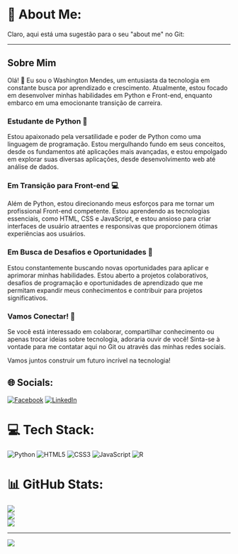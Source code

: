 # 💫 About Me:
Claro, aqui está uma sugestão para o seu "about me" no Git:

---

## Sobre Mim

Olá! 👋 Eu sou o Washington Mendes, um entusiasta da tecnologia em constante busca por aprendizado e crescimento. Atualmente, estou focado em desenvolver minhas habilidades em Python e Front-end, enquanto embarco em uma emocionante transição de carreira.

### Estudante de Python 🐍

Estou apaixonado pela versatilidade e poder de Python como uma linguagem de programação. Estou mergulhando fundo em seus conceitos, desde os fundamentos até aplicações mais avançadas, e estou empolgado em explorar suas diversas aplicações, desde desenvolvimento web até análise de dados.

### Em Transição para Front-end 💻

Além de Python, estou direcionando meus esforços para me tornar um profissional Front-end competente. Estou aprendendo as tecnologias essenciais, como HTML, CSS e JavaScript, e estou ansioso para criar interfaces de usuário atraentes e responsivas que proporcionem ótimas experiências aos usuários.

### Em Busca de Desafios e Oportunidades 🚀

Estou constantemente buscando novas oportunidades para aplicar e aprimorar minhas habilidades. Estou aberto a projetos colaborativos, desafios de programação e oportunidades de aprendizado que me permitam expandir meus conhecimentos e contribuir para projetos significativos.

### Vamos Conectar! 🤝

Se você está interessado em colaborar, compartilhar conhecimento ou apenas trocar ideias sobre tecnologia, adoraria ouvir de você! Sinta-se à vontade para me contatar aqui no Git ou através das minhas redes sociais.

Vamos juntos construir um futuro incrível na tecnologia!



## 🌐 Socials:
[![Facebook](https://img.shields.io/badge/Facebook-%231877F2.svg?logo=Facebook&logoColor=white)](https://facebook.com/washington.mendes.18) [![LinkedIn](https://img.shields.io/badge/LinkedIn-%230077B5.svg?logo=linkedin&logoColor=white)](https://linkedin.com/in/washington-mendes-56195528) 

# 💻 Tech Stack:
![Python](https://img.shields.io/badge/python-3670A0?style=for-the-badge&logo=python&logoColor=ffdd54) ![HTML5](https://img.shields.io/badge/html5-%23E34F26.svg?style=for-the-badge&logo=html5&logoColor=white) ![CSS3](https://img.shields.io/badge/css3-%231572B6.svg?style=for-the-badge&logo=css3&logoColor=white) ![JavaScript](https://img.shields.io/badge/javascript-%23323330.svg?style=for-the-badge&logo=javascript&logoColor=%23F7DF1E) ![R](https://img.shields.io/badge/r-%23276DC3.svg?style=for-the-badge&logo=r&logoColor=white)
# 📊 GitHub Stats:
![](https://github-readme-stats.vercel.app/api?username=Wmendes1978&theme=flag-india&hide_border=false&include_all_commits=true&count_private=true)<br/>
![](https://github-readme-streak-stats.herokuapp.com/?user=Wmendes1978&theme=flag-india&hide_border=false)<br/>
![](https://github-readme-stats.vercel.app/api/top-langs/?username=Wmendes1978&theme=flag-india&hide_border=false&include_all_commits=true&count_private=true&layout=compact)

---
[![](https://visitcount.itsvg.in/api?id=Wmendes1978&icon=0&color=0)](https://visitcount.itsvg.in)

<!-- Proudly created with GPRM ( https://gprm.itsvg.in ) -->
